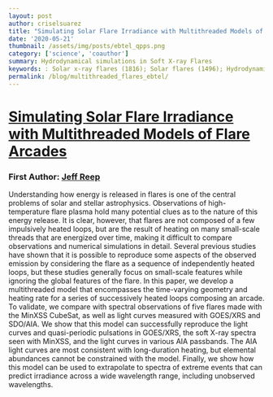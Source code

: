 ```yaml
---
layout: post
author: criselsuarez
title: "Simulating Solar Flare Irradiance with Multithreaded Models of Flare Arcades"
date: '2020-05-21' 
thumbnail: /assets/img/posts/ebtel_qpps.png
category: ['science', 'coauthor']
summary: Hydrodynamical simulations in Soft X-ray Flares
keywords: : Solar x-ray flares (1816); Solar flares (1496); Hydrodynamical simulations (767)
permalink: /blog/multithreaded_flares_ebtel/
---
```

# [Simulating Solar Flare Irradiance with Multithreaded Models of Flare Arcades](https://iopscience.iop.org/article/10.3847/1538-4357/ab89a0)

### First Author: [Jeff Reep](https://orcid.org/0000-0003-4739-1152)


Understanding how energy is released in flares is one of the central problems of solar and stellar astrophysics. Observations of high-temperature flare plasma hold many potential clues as to the nature of this energy release. It is clear, however, that flares are not composed of a few impulsively heated loops, but are the result of heating on many small-scale threads that are energized over time, making it difficult to compare observations and numerical simulations in detail. Several previous studies have shown that it is possible to reproduce some aspects of the observed emission by considering the flare as a sequence of independently heated loops, but these studies generally focus on small-scale features while ignoring the global features of the flare. In this paper, we develop a multithreaded model that encompasses the time-varying geometry and heating rate for a series of successively heated loops composing an arcade. To validate, we compare with spectral observations of five flares made with the MinXSS CubeSat, as well as light curves measured with GOES/XRS and SDO/AIA. We show that this model can successfully reproduce the light curves and quasi-periodic pulsations in GOES/XRS, the soft X-ray spectra seen with MinXSS, and the light curves in various AIA passbands. The AIA light curves are most consistent with long-duration heating, but elemental abundances cannot be constrained with the model. Finally, we show how this model can be used to extrapolate to spectra of extreme events that can predict irradiance across a wide wavelength range, including unobserved wavelengths.

